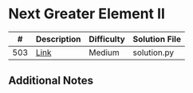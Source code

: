 # Next Greater Element II
|#|Description|Difficulty|Solution File|
|-|-|-|-|
|503|[Link](https://leetcode.com/problems/next-greater-element-ii/)|Medium|solution.py|

## Additional Notes
